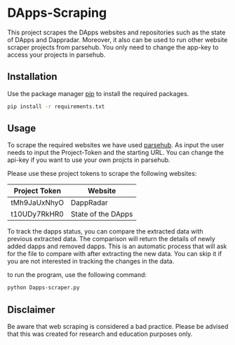 # DApps-Scraping
This project scrapes the DApps websites and repositories such as the state of DApps and Dappradar. Moreover, it also can be used to run other website scraper projects from parsehub. You only need to change the app-key to access your projects in parsehub. 


## Installation

Use the package manager [pip](https://pip.pypa.io/en/stable/) to install the required packages.

```bash
pip install -r requirements.txt
```

## Usage

To scrape the required websites we have used [parsehub](https://www.parsehub.com).
As input the user needs to input the Project-Token and the starting URL. 
You can change the api-key if you want to use your own projcts in parsehub.

Please use these project tokens to scrape the following websites:

| Project Token  | Website |
| ------------- | ------------- |
| tMh9JaUxNhyO  | DappRadar  |
| t10UDy7RkHR0  | State of the DApps  |


To track the dapps status, you can compare the extracted data with previous extracted data. The comparison will return the details of newly added dapps and removed dapps. This is an automatic process that will ask for the file to compare with after extracting the new data. You can skip it if you are not interested in tracking the changes in the data.

to run the program, use the following command:
```bash
python Dapps-scraper.py
```
## Disclaimer
Be aware that web scraping is considered a bad practice. Please be advised that this was created for research and education purposes only.  
